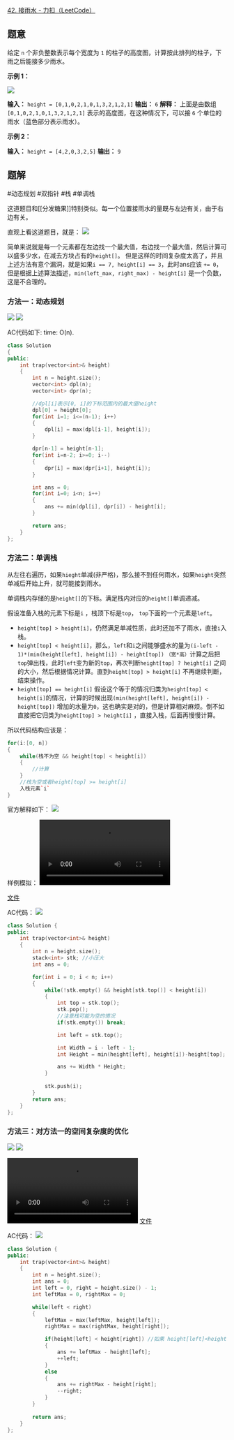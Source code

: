 [42. 接雨水 - 力扣（LeetCode）](https://leetcode.cn/problems/trapping-rain-water/description/?envType=study-plan-v2&envId=top-interview-150)

## 题意

给定 `n` 个非负整数表示每个宽度为 `1` 的柱子的高度图，计算按此排列的柱子，下雨之后能接多少雨水。

**示例 1：**

![](https://assets.leetcode-cn.com/aliyun-lc-upload/uploads/2018/10/22/rainwatertrap.png)

**输入：** `height = [0,1,0,2,1,0,1,3,2,1,2,1]`
**输出：** `6`
**解释：** 上面是由数组 `[0,1,0,2,1,0,1,3,2,1,2,1]` 表示的高度图，在这种情况下，可以接 `6` 个单位的雨水（蓝色部分表示雨水）。 

**示例 2：**

**输入：** `height = [4,2,0,3,2,5]`
**输出：** `9`


## 题解

#动态规划 #双指针 #栈 #单调栈

这道题目和[[分发糖果]]特别类似。每一个位置接雨水的量既与左边有关，由于右边有关。

直观上看这道题目，就是：
![](../zPictureStore/Snipaste_2025-01-17_09-00-43.png)

简单来说就是每一个元素都在左边找一个最大值，右边找一个最大值，然后计算可以盛多少水，在减去方块占有的`height[]`。
但是这样的时间复杂度太高了，并且上述方法有意个漏洞，就是如果`i == 7, height[i] == 3`，此时ans应该 `+= 0`，但是根据上述算法描述，`min(left_max, right_max) - height[i]` 是一个负数，这是不合理的。

### 方法一：动态规划

![](../zPictureStore/Snipaste_2025-01-17_09-13-09.png)
![](../zPictureStore/Snipaste_2025-01-17_09-16-53.png)

AC代码如下:
time: O(n).
```cpp
class Solution 
{
public:
    int trap(vector<int>& height) 
    {
        int n = height.size();
        vector<int> dpl(n);
        vector<int> dpr(n); 

        //dpl[i]表示[0, i]的下标范围内的最大值height
        dpl[0] = height[0];
        for(int i=1; i<=(n-1); i++)
        {
            dpl[i] = max(dpl[i-1], height[i]);
        }

        dpr[n-1] = height[n-1];
        for(int i=n-2; i>=0; i--)
        {
            dpr[i] = max(dpr[i+1], height[i]);
        }

        int ans = 0;
        for(int i=0; i<n; i++)
        {
            ans += min(dpl[i], dpr[i]) - height[i];
        }

        return ans;
    }
};
```

### 方法二：单调栈

从左往右遍历，如果`hieght`单减(非严格)，那么接不到任何雨水，如果`height`突然单减后开始上升，就可能接到雨水。

单调栈内存储的是`height[]`的下标。满足栈内对应的`height[]`单调递减。

假设准备入栈的元素下标是`i` ，栈顶下标是`top`， `top`下面的一个元素是`left`。
- `height[top] > height[i]`，仍然满足单减性质，此时还加不了雨水，直接`i`入栈。
- `height[top] < height[i]`，那么，`left`和`i`之间能够盛水的量为`(i-left - 1)*(min(height[left], height[i]) - height[top])` `（宽*高）`计算之后把`top`弹出栈，此时`left`变为新的`top`，再次判断``height[top] ? height[i]`` 之间的大小，然后根据情况计算。直到`height[top] > height[i]` 不再继续判断，结束操作。
- `height[top] == height[i]` 假设这个等于的情况归类为`height[top] < height[i]`的情况，计算的时候出现`(min(height[left], height[i]) - height[top])` 增加的水量为`0`，这也确实是对的，但是计算相对麻烦。倒不如直接把它归类为`height[top] > height[i]` ，直接入栈，后面再慢慢计算。

所以代码结构应该是：
```cpp
for(i:[0, n])
{
	while(栈不为空 && height[top] < height[i])
	{
		//计算
	}
	//栈为空或者height[top] >= height[i]
	入栈元素`i`
}
```

官方解释如下：
![](../zPictureStore/Snipaste_2025-01-17_10-31-01.png)

样例模拟：
![](../zPictureStore/QQ2025117-93838-HD.mp4)

[文件](<../zPictureStore/QQ2025117-93838-HD.mp4>)


AC代码：
![](../zPictureStore/Snipaste_2025-01-17_10-53-49.png)

```cpp
class Solution {
public:
    int trap(vector<int>& height) 
    {
        int n = height.size();
        stack<int> stk; //小压大
        int ans = 0;

        for(int i = 0; i < n; i++)
        {
            while(!stk.empty() && height[stk.top()] < height[i])
            {
                int top = stk.top();
                stk.pop();
                //注意栈可能为空的情况
                if(stk.empty()) break;

                int left = stk.top();

                int Width = i - left - 1;
                int Height = min(height[left], height[i])-height[top];

                ans += Width * Height;
            }
            
            stk.push(i);
        }
        return ans;
    }
};
```


### 方法三：对方法一的空间复杂度的优化

![](../zPictureStore/Snipaste_2025-01-17_11-34-16.png)
![](../zPictureStore/Snipaste_2025-01-17_11-33-25.png)

![](../zPictureStore/QQ2025117-11355-HD.mp4)
[文件](<../zPictureStore/QQ2025117-11355-HD.mp4>)


AC代码：
![](../zPictureStore/Snipaste_2025-01-17_11-37-04.png)
```cpp
class Solution {
public:
    int trap(vector<int>& height) 
    {
        int n = height.size();
        int ans = 0;
        int left = 0, right = height.size() - 1;
        int leftMax = 0, rightMax = 0;

        while(left < right)
        {
            leftMax = max(leftMax, height[left]);
            rightMax = max(rightMax, height[right]);

            if(height[left] < height[right]) //如果 height[left]<height[right]，则必有 leftMax<rightMax
            {
                ans += leftMax - height[left];
                ++left;
            }
            else
            {
                ans += rightMax - height[right];
                --right;
            }
        }
        
        return ans;
    }
};
```

